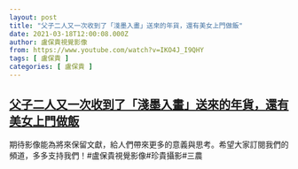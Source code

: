 ```yaml
---
layout: post
title: "父子二人又一次收到了「淺墨入畫」送來的年貨，還有美女上門做飯"
date: 2021-03-18T12:00:08.000Z
author: 盧保貴視覺影像
from: https://www.youtube.com/watch?v=IKO4J_I9QHY
tags: [ 盧保貴 ]
categories: [ 盧保貴 ]
---
```

<!--1616068808000-->
[父子二人又一次收到了「淺墨入畫」送來的年貨，還有美女上門做飯](https://www.youtube.com/watch?v=IKO4J_I9QHY)
------

<div>
期待影像能為將來保留文獻，給人們帶來更多的意義與思考。希望大家訂閱我們的頻道，多多支持我們！#盧保貴視覺影像#珍貴攝影#三農
</div>
